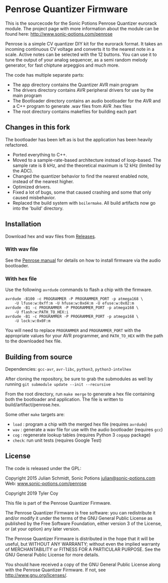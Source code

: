 # Penrose Quantizer Firmware

This is the sourcecode for the Sonic Potions Penrose Quantizer eurorack module.
The project page with more information about the module can be found here:
http://www.sonic-potions.com/penrose

Penrose is a simple CV quantizer DIY kit for the eurorack format.  It takes an
incoming continuous CV voltage and converts it to the nearest note in a scale.
Active notes can be selected with the 12 buttons. You can use it to tune the
output of your analog sequencer, as a semi random melody generator, for fast
chiptune arpeggios and much more.

The code has multiple separate parts:

- The app directory contains the Quantizer AVR main program
- The drivers directory contains AVR peripheral drivers for use by the main
  program
- The Bootloader directory contains an audio bootloader for the AVR and a C++
  program to generate .wav files from AVR .hex files
- The root directory contains makefiles for building each part

## Changes in this fork

The bootloader has been left as is but the application has been heavily
refactored.

- Ported everything to C++.
- Moved to a sample-rate-based architecture instead of loop-based. The sample
  rate is 8 kHz, and the theoretical maximum is 12 kHz (limited by the ADC).
- Changed the quantizer behavior to find the nearest enabled note, instead of
  the nearest higher.
- Optimized drivers.
- Fixed a lot of bugs, some that caused crashing and some that only caused
  misbehavior.
- Replaced the build system with `boilermake`. All build artifacts now go into
  the 'build' directory.

## Installation

Download hex and wav files from
[Releases](https://github.com/float32/Penrose/releases).

### With wav file

See the [Penrose manual](https://www.sonic-potions.com/penroseManual) for
details on how to install firmware via the audio bootloader.

### With hex file

Use the following `avrdude` commands to flash a chip with the firmware.

    avrdude -B100 -c PROGRAMMER -P PROGRAMMER_PORT -p atmega168 \
        -U lfuse:w:0xff:m -U hfuse:w:0xd4:m -U efuse:w:0x02:m
    avrdude -B1 -c PROGRAMMER -P PROGRAMMER_PORT -p atmega168 \
        -U flash:w:PATH_TO_HEX:i
    avrdude -B1 -c PROGRAMMER -P PROGRAMMER_PORT -p atmega168 \
        -U lock:w:0x0F:m

You will need to replace `PROGRAMMER` and `PROGRAMMER_PORT` with the appropriate
values for your AVR programmer, and `PATH_TO_HEX` with the path to the
downloaded hex file.

## Building from source

Dependencies: `gcc-avr`, `avr-libc`, `python3`, `python3-intelhex`

After cloning the repository, be sure to grab the submodules as well by running
`git submodule update --init --recursive`

From the root directory, run `make merge` to generate a hex file containing
both the bootloader and application. The file is written to
build/artifact/penrose.hex.

Some other `make` targets are:

- `load` : program a chip with the merged hex file (requires `avrdude`)
- `wav`  : generate a wav file for use with the audio bootloader (requires `gcc`)
- `cog`  : regenerate lookup tables (requires Python 3 `cogapp` package)
- `check`: run unit tests (requires Google Test)

## License

The code is released under the GPL:

Copyright 2015 Julian Schmidt, Sonic Potions <julian@sonic-potions.com>
Web: www.sonic-potions.com/penrose

Copyright 2019 Tyler Coy

This file is part of the Penrose Quantizer Firmware.

The Penrose Quantizer Firmware is free software: you can redistribute it and/or
modify it under the terms of the GNU General Public License as published by the
Free Software Foundation, either version 3 of the License, or (at your option)
any later version.

The Penrose Quantizer Firmware is distributed in the hope that it will be
useful, but WITHOUT ANY WARRANTY; without even the implied warranty of
MERCHANTABILITY or FITNESS FOR A PARTICULAR PURPOSE. See the GNU General Public
License for more details.

You should have received a copy of the GNU General Public License
along with the Penrose Quantizer Firmware.  If not, see
<http://www.gnu.org/licenses/>.
